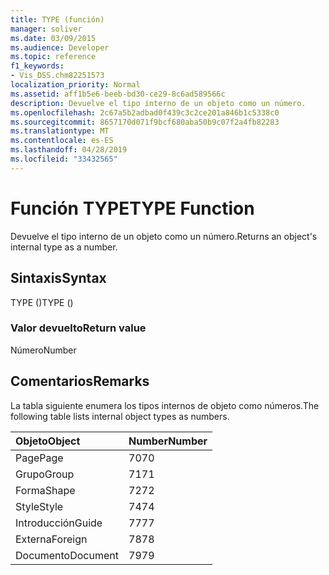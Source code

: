```yaml
---
title: TYPE (función)
manager: soliver
ms.date: 03/09/2015
ms.audience: Developer
ms.topic: reference
f1_keywords:
- Vis_DSS.chm82251573
localization_priority: Normal
ms.assetid: aff1b5e6-beeb-bd30-ce29-8c6ad589566c
description: Devuelve el tipo interno de un objeto como un número.
ms.openlocfilehash: 2c67a5b2adbad0f439c3c2ce201a846b1c5338c0
ms.sourcegitcommit: 8657170d071f9bcf680aba50b9c07f2a4fb82283
ms.translationtype: MT
ms.contentlocale: es-ES
ms.lasthandoff: 04/28/2019
ms.locfileid: "33432565"
---
```

# <a name="type-function"></a><span data-ttu-id="def6f-103">Función TYPE</span><span class="sxs-lookup"><span data-stu-id="def6f-103">TYPE Function</span></span>

<span data-ttu-id="def6f-104">Devuelve el tipo interno de un objeto como un número.</span><span class="sxs-lookup"><span data-stu-id="def6f-104">Returns an object's internal type as a number.</span></span> 
  
## <a name="syntax"></a><span data-ttu-id="def6f-105">Sintaxis</span><span class="sxs-lookup"><span data-stu-id="def6f-105">Syntax</span></span>

<span data-ttu-id="def6f-106">TYPE ()</span><span class="sxs-lookup"><span data-stu-id="def6f-106">TYPE ()</span></span>
  
### <a name="return-value"></a><span data-ttu-id="def6f-107">Valor devuelto</span><span class="sxs-lookup"><span data-stu-id="def6f-107">Return value</span></span>

<span data-ttu-id="def6f-108">Número</span><span class="sxs-lookup"><span data-stu-id="def6f-108">Number</span></span>
  
## <a name="remarks"></a><span data-ttu-id="def6f-109">Comentarios</span><span class="sxs-lookup"><span data-stu-id="def6f-109">Remarks</span></span>

<span data-ttu-id="def6f-110">La tabla siguiente enumera los tipos internos de objeto como números.</span><span class="sxs-lookup"><span data-stu-id="def6f-110">The following table lists internal object types as numbers.</span></span>
  
|<span data-ttu-id="def6f-111">**Objeto**</span><span class="sxs-lookup"><span data-stu-id="def6f-111">**Object**</span></span>|<span data-ttu-id="def6f-112">**Number**</span><span class="sxs-lookup"><span data-stu-id="def6f-112">**Number**</span></span>|
|:-----|:-----|
|<span data-ttu-id="def6f-113">Page</span><span class="sxs-lookup"><span data-stu-id="def6f-113">Page</span></span>  <br/> |<span data-ttu-id="def6f-114">70</span><span class="sxs-lookup"><span data-stu-id="def6f-114">70</span></span>  <br/> |
|<span data-ttu-id="def6f-115">Grupo</span><span class="sxs-lookup"><span data-stu-id="def6f-115">Group</span></span>  <br/> |<span data-ttu-id="def6f-116">71</span><span class="sxs-lookup"><span data-stu-id="def6f-116">71</span></span>  <br/> |
|<span data-ttu-id="def6f-117">Forma</span><span class="sxs-lookup"><span data-stu-id="def6f-117">Shape</span></span>  <br/> |<span data-ttu-id="def6f-118">72</span><span class="sxs-lookup"><span data-stu-id="def6f-118">72</span></span>  <br/> |
|<span data-ttu-id="def6f-119">Style</span><span class="sxs-lookup"><span data-stu-id="def6f-119">Style</span></span>  <br/> |<span data-ttu-id="def6f-120">74</span><span class="sxs-lookup"><span data-stu-id="def6f-120">74</span></span>  <br/> |
|<span data-ttu-id="def6f-121">Introducción</span><span class="sxs-lookup"><span data-stu-id="def6f-121">Guide</span></span>  <br/> |<span data-ttu-id="def6f-122">77</span><span class="sxs-lookup"><span data-stu-id="def6f-122">77</span></span>  <br/> |
|<span data-ttu-id="def6f-123">Externa</span><span class="sxs-lookup"><span data-stu-id="def6f-123">Foreign</span></span>  <br/> |<span data-ttu-id="def6f-124">78</span><span class="sxs-lookup"><span data-stu-id="def6f-124">78</span></span>  <br/> |
|<span data-ttu-id="def6f-125">Documento</span><span class="sxs-lookup"><span data-stu-id="def6f-125">Document</span></span>  <br/> |<span data-ttu-id="def6f-126">79</span><span class="sxs-lookup"><span data-stu-id="def6f-126">79</span></span>  <br/> |
   

